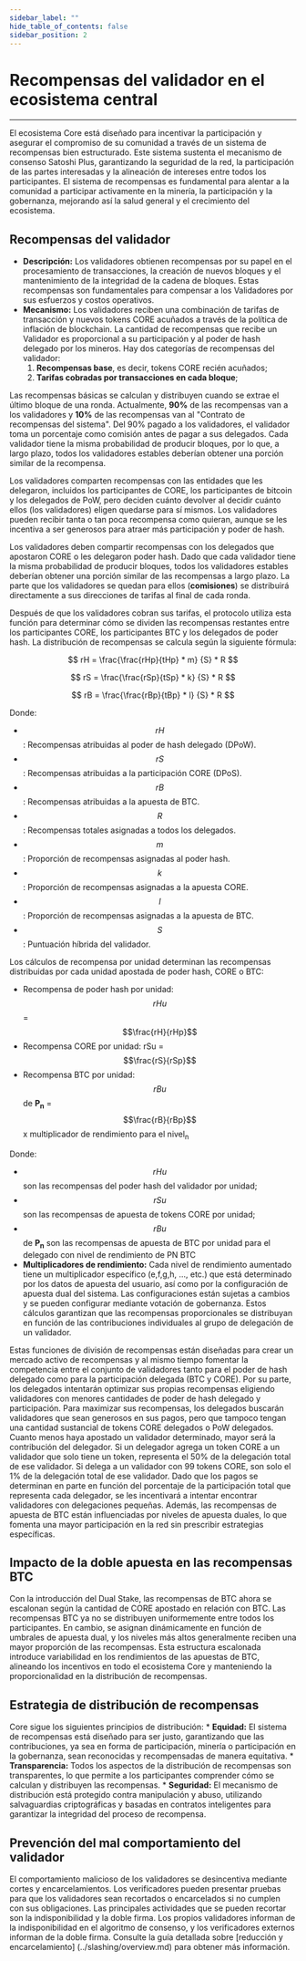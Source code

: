 ```yaml
---
sidebar_label: ""
hide_table_of_contents: false
sidebar_position: 2
---
```


# Recompensas del validador en el ecosistema central

---

El ecosistema Core está diseñado para incentivar la participación y asegurar el compromiso de su comunidad a través de un sistema de recompensas bien estructurado. Este sistema sustenta el mecanismo de consenso Satoshi Plus, garantizando la seguridad de la red, la participación de las partes interesadas y la alineación de intereses entre todos los participantes. El sistema de recompensas es fundamental para alentar a la comunidad a participar activamente en la minería, la participación y la gobernanza, mejorando así la salud general y el crecimiento del ecosistema.

## Recompensas del validador

- **Descripción:** Los validadores obtienen recompensas por su papel en el procesamiento de transacciones, la creación de nuevos bloques y el mantenimiento de la integridad de la cadena de bloques. Estas recompensas son fundamentales para compensar a los Validadores por sus esfuerzos y costos operativos.
- **Mecanismo:** Los validadores reciben una combinación de tarifas de transacción y nuevos tokens CORE acuñados a través de la política de inflación de blockchain. La cantidad de recompensas que recibe un Validador es proporcional a su participación y al poder de hash delegado por los mineros. Hay dos categorías de recompensas del validador:
    1. **Recompensas base**, es decir, tokens CORE recién acuñados;
    2. **Tarifas cobradas por transacciones en cada bloque**;

Las recompensas básicas se calculan y distribuyen cuando se extrae el último bloque de una ronda. Actualmente, **90%** de las recompensas van a los validadores y **10%** de las recompensas van al "Contrato de recompensas del sistema". Del 90% pagado a los validadores, el validador toma un porcentaje como comisión antes de pagar a sus delegados. Cada validador tiene la misma probabilidad de producir bloques, por lo que, a largo plazo, todos los validadores estables deberían obtener una porción similar de la recompensa.

Los validadores comparten recompensas con las entidades que les delegaron, incluidos los participantes de CORE, los participantes de bitcoin y los delegados de PoW, pero deciden cuánto devolver al decidir cuánto ellos (los validadores) eligen quedarse para sí mismos. Los validadores pueden recibir tanta o tan poca recompensa como quieran, aunque se les incentiva a ser generosos para atraer más participación y poder de hash.

Los validadores deben compartir recompensas con los delegados que apostaron CORE o les delegaron poder hash. Dado que cada validador tiene la misma probabilidad de producir bloques, todos los validadores estables deberían obtener una porción similar de las recompensas a largo plazo. La parte que los validadores se quedan para ellos (**comisiones**) se distribuirá directamente a sus direcciones de tarifas al final de cada ronda.

Después de que los validadores cobran sus tarifas, el protocolo utiliza esta función para determinar cómo se dividen las recompensas restantes entre los participantes CORE, los participantes BTC y los delegados de poder hash. La distribución de recompensas se calcula según la siguiente fórmula:

$$
    rH = \frac{\frac{rHp}{tHp} * m} {S} * R
$$

$$
    rS = \frac{\frac{rSp}{tSp} * k} {S} * R
$$

$$
    rB = \frac{\frac{rBp}{tBp} * l} {S} * R
$$

Donde:

- $$rH$$: Recompensas atribuidas al poder de hash delegado (DPoW).
- $$rS$$: Recompensas atribuidas a la participación CORE (DPoS).
- $$rB$$: Recompensas atribuidas a la apuesta de BTC.
- $$R$$: Recompensas totales asignadas a todos los delegados.
- $$m$$: Proporción de recompensas asignadas al poder hash.
- $$k$$: Proporción de recompensas asignadas a la apuesta CORE.
- $$l$$: Proporción de recompensas asignadas a la apuesta de BTC.
- $$S$$: Puntuación híbrida del validador.

Los cálculos de recompensa por unidad determinan las recompensas distribuidas por cada unidad apostada de poder hash, CORE o BTC:

- Recompensa de poder hash por unidad: $$rHu$$ = $$\frac{rH}{rHp}$$
- Recompensa CORE por unidad: rSu = $$\frac{rS}{rSp}$$
- Recompensa BTC por unidad: $$rBu$$ de **P<sub>n</sub>** = $$\frac{rB}{rBp}$$ x multiplicador de rendimiento para el nivel<sub>n</sub>

Donde:

- $$rHu$$ son las recompensas del poder hash del validador por unidad;
- $$rSu$$ son las recompensas de apuesta de tokens CORE por unidad;
- $$rBu$$ de **P<sub>n</sub>** son las recompensas de apuesta de BTC por unidad para el delegado con nivel de rendimiento de PN BTC
- **Multiplicadores de rendimiento:** Cada nivel de rendimiento aumentado tiene un multiplicador específico (e,f,g,h, ..., etc.) que está determinado por los datos de apuesta del usuario, así como por la configuración de apuesta dual del sistema. Las configuraciones están sujetas a cambios y se pueden configurar mediante votación de gobernanza. Estos cálculos garantizan que las recompensas proporcionales se distribuyan en función de las contribuciones individuales al grupo de delegación de un validador.

Estas funciones de división de recompensas están diseñadas para crear un mercado activo de recompensas y al mismo tiempo fomentar la competencia entre el conjunto de validadores tanto para el poder de hash delegado como para la participación delegada (BTC y CORE). Por su parte, los delegados intentarán optimizar sus propias recompensas eligiendo validadores con menores cantidades de poder de hash delegado y participación. Para maximizar sus recompensas, los delegados buscarán validadores que sean generosos en sus pagos, pero que tampoco tengan una cantidad sustancial de tokens CORE delegados o PoW delegados. Cuanto menos haya apostado un validador determinado, mayor será la contribución del delegador. Si un delegador agrega un token CORE a un validador que solo tiene un token, representa el 50% de la delegación total de ese validador. Si delega a un validador con 99 tokens CORE, son solo el 1% de la delegación total de ese validador. Dado que los pagos se determinan en parte en función del porcentaje de la participación total que representa cada delegador, se les incentivará a intentar encontrar validadores con delegaciones pequeñas. Además, las recompensas de apuesta de BTC están influenciadas por niveles de apuesta duales, lo que fomenta una mayor participación en la red sin prescribir estrategias específicas.

## Impacto de la doble apuesta en las recompensas BTC

Con la introducción del Dual Stake, las recompensas de BTC ahora se escalonan según la cantidad de CORE apostado en relación con BTC. Las recompensas BTC ya no se distribuyen uniformemente entre todos los participantes. En cambio, se asignan dinámicamente en función de umbrales de apuesta dual, y los niveles más altos generalmente reciben una mayor proporción de las recompensas. Esta estructura escalonada introduce variabilidad en los rendimientos de las apuestas de BTC, alineando los incentivos en todo el ecosistema Core y manteniendo la proporcionalidad en la distribución de recompensas.

## Estrategia de distribución de recompensas

Core sigue los siguientes principios de distribución:
\* **Equidad:** El sistema de recompensas está diseñado para ser justo, garantizando que las contribuciones, ya sea en forma de participación, minería o participación en la gobernanza, sean reconocidas y recompensadas de manera equitativa.
\* **Transparencia:** Todos los aspectos de la distribución de recompensas son transparentes, lo que permite a los participantes comprender cómo se calculan y distribuyen las recompensas.
\* **Seguridad:** El mecanismo de distribución está protegido contra manipulación y abuso, utilizando salvaguardias criptográficas y basadas en contratos inteligentes para garantizar la integridad del proceso de recompensa.

## Prevención del mal comportamiento del validador

El comportamiento malicioso de los validadores se desincentiva mediante cortes y encarcelamientos. Los verificadores pueden presentar pruebas para que los validadores sean recortados o encarcelados si no cumplen con sus obligaciones. Las principales actividades que se pueden recortar son la indisponibilidad y la doble firma. Los propios validadores informan de la indisponibilidad en el algoritmo de consenso, y los verificadores externos informan de la doble firma. Consulte la guía detallada sobre [reducción y encarcelamiento] (../slashing/overview.md) para obtener más información.

